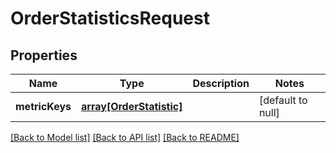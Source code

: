 # OrderStatisticsRequest

## Properties
Name | Type | Description | Notes
------------ | ------------- | ------------- | -------------
**metricKeys** | [**array[OrderStatistic]**](OrderStatistic.md) |  | [default to null]

[[Back to Model list]](../README.md#documentation-for-models) [[Back to API list]](../README.md#documentation-for-api-endpoints) [[Back to README]](../README.md)


